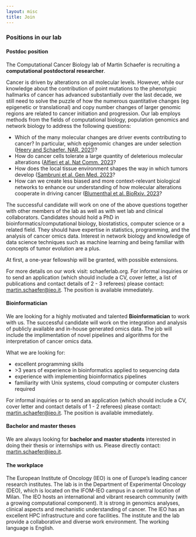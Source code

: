 ```yaml
---
layout: misc
title: Join
---
```

### Positions in our lab

#### Postdoc position

The Computational Cancer Biology lab of Martin Schaefer is recruiting a **computational postdoctoral researcher**.

Cancer is driven by alterations on all molecular levels. However, while our knowledge about the contribution of point mutations to the phenotypic hallmarks of cancer has advanced substantially over the last decade, we still need to solve the puzzle of how the numerous quantitative changes (eg epigenetic or translational) and copy number changes of larger genomic regions are related to cancer initiation and progression. Our lab employs methods from the fields of computational biology, population genomics and network biology to address the following questions:

- Which of the many molecular changes are driver events contributing to cancer? In particular, which epigenomic changes are under selection ([Heery and Schaefer. NAR. 2021](https://doi.org/10.1093/nar/gkab1167))?
- How do cancer cells tolerate a large quantity of deleterious molecular alterations ([Alfieri et al. Nat Comm. 2023](https://doi.org/10.1038/s41467-023-39313-8)?
- How does the local tissue environment shapes the way in which tumors develop ([Sambruni et al. Gen Med. 2023](https://doi.org/10.1186/s13073-023-01180-9)?
- How can we create less biased and more context-relevant biological networks to enhance our understanding of how molecular alterations cooperate in driving cancer ([Blumenthal et al. BioRxiv. 2023](https://www.biorxiv.org/content/10.1101/2023.03.17.533165v1)?


The successful candidate will work on one of the above questions together with other members of the lab as well as with wet lab and clinical collaborators.
Candidates should hold a PhD in bioinformatics/computational biology, biostatistics, computer science or a related field. They should have expertise in statistics, programming, and the analysis of cancer omics data. Interest in network biology and knowledge of data science techniques such as machine learning and being familiar with concepts of tumor evolution are a plus.

At first, a one-year fellowship will be granted, with possible extensions.

For more details on our work visit: schaeferlab.org. For informal inquiries or to send an application (which should include a CV, cover letter, a list of publications and contact details of 2 - 3 referees) please contact: martin.schaefer@ieo.it. The position is available immediately.

#### Bioinformatician

We are looking for a highly motivated and talented **Bioinformatician** to work with us. The successful candidate will work on the integration and analysis of publicly available and in-house generated omics data. The job will include the implimentation of novel pipelines and algorithms for the interpretation of cancer omics data.

What we are looking for: 
- excellent programming skills
- \>3 years of experience in bioinformatics applied to sequencing data
- experience with implementing bioinformatics pipelines
- familiarity with Unix systems, cloud computing or computer clusters required

For informal inquiries or to send an application (which should include a CV, cover letter and contact details of 1 - 2 referees) please contact: martin.schaefer@ieo.it. The position is available immediately.


<!-- #### PhD positions

Candidates interested in doing a **PhD** with us should apply through the PhD program in systems medicine at the [European School of Molecular Medicine (SEMM)](http://www.semm.it/education/prospective-students/phd-program-systems-medicine). The next call closes in summer 2024. -->


#### Bachelor and master theses

We are always looking for **bachelor and master students** interested in doing their thesis or internships with us. Please directly contact: martin.schaefer@ieo.it.


#### The workplace

The European Institute of Oncology (IEO) is one of Europe’s leading cancer research institutes. The lab is in the Department of Experimental Oncology (DEO), which is located on the IFOM-IEO campus in a central location of Milan. The IEO hosts an international and vibrant research community (with a growing computational component). It is strong in genomics analyses, clinical aspects and mechanistic understanding of cancer. The IEO has an excellent HPC infrastructure and core facilities. The institute and the lab provide a collaborative and diverse work environment. The working language is English.
